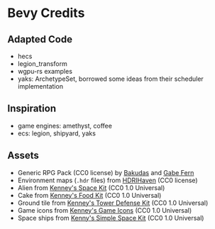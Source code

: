 # Bevy Credits

## Adapted Code

* hecs
* legion_transform
* wgpu-rs examples
* yaks: ArchetypeSet, borrowed some ideas from their scheduler implementation

## Inspiration

* game engines: amethyst, coffee
* ecs: legion, shipyard, yaks

## Assets

* Generic RPG Pack (CC0 license) by [Bakudas](https://twitter.com/bakudas) and [Gabe Fern](https://twitter.com/_Gabrielfer)
* Environment maps (`.hdr` files) from [HDRIHaven](https://hdrihaven.com) (CC0 license)
* Alien from [Kenney's Space Kit](https://www.kenney.nl/assets/space-kit) (CC0 1.0 Universal)
* Cake from [Kenney's Food Kit](https://www.kenney.nl/assets/food-kit) (CC0 1.0 Universal)
* Ground tile from [Kenney's Tower Defense Kit](https://www.kenney.nl/assets/tower-defense-kit) (CC0 1.0 Universal)
* Game icons from [Kenney's Game Icons](https://www.kenney.nl/assets/game-icons) (CC0 1.0 Universal)
* Space ships from [Kenny's Simple Space Kit](https://www.kenney.nl/assets/simple-space) (CC0 1.0 Universal)